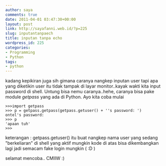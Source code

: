 ```yaml
---
author: saya
comments: true
date: 2011-04-01 03:47:30+00:00
layout: post
link: http://sayafanni.web.id/?p=225
slug: inputantanpaech
title: inputan tanpa echo
wordpress_id: 225
categories:
- Programming
- Python
tags:
- python
---
```


kadang kepikiran juga sih gimana caranya nangkep inputan user tapi apa yang diketikin user itu tidak tampak di layar monitor..kayak wakti kita input password di shell. Untung bisa nemu caranya..hehe, caranya bisa pake module _getpass_ yang ada di Python.
Ayo kita coba mulai 

```python"
>>>import getpass
>>> p = getpass.getpass(getpass.getuser() + ''s password: ')
ontel's password:
>>> p
'apaan tuh'
>>>
```

keterangan : getpass.getuser() itu buat nangkep nama user yang sedang "berkeliaran" di shell yang aktif
mungkin kode di atas bisa dikembangkan lagi jadi semacam fake login mungkin ( :D )

selamat mencoba.. CMIIW :)
